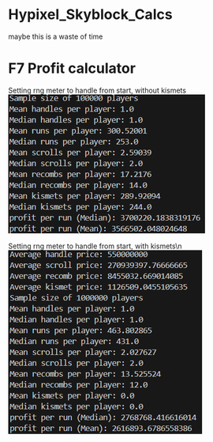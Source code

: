 # Hypixel_Skyblock_Calcs
maybe this is a waste of time

# F7 Profit calculator

Setting rng meter to handle from start, without kismets
![option1](option1.png)

Setting rng meter to handle from start, with kismets\n
![option1_nokismets](option1_nokismet.png)
